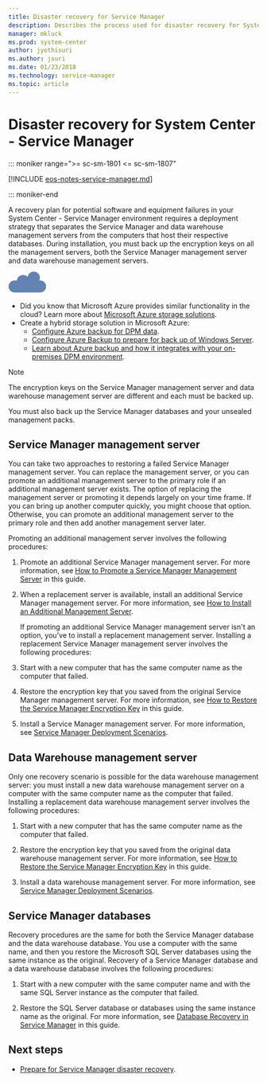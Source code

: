 ```yaml
---
title: Disaster recovery for Service Manager
description: Describes the process used for disaster recovery for System Center - Service Manager.
manager: mkluck
ms.prod: system-center
author: jyothisuri
ms.author: jsuri
ms.date: 01/23/2018
ms.technology: service-manager
ms.topic: article
---
```


# Disaster recovery for System Center - Service Manager

::: moniker range=">= sc-sm-1801 <= sc-sm-1807"

[!INCLUDE [eos-notes-service-manager.md](../includes/eos-notes-service-manager.md)]

::: moniker-end

A recovery plan for potential software and equipment failures in your System Center - Service Manager environment requires a deployment strategy that separates the Service Manager and data warehouse management servers from the computers that host their respective databases. During installation, you must back up the encryption keys on all the management servers, both the Service Manager management server and data warehouse management servers.  

![Screenshot of the cloud symbol.](./media/disaster-recovery/disaster-all_symbols_cloud.png)

- Did you know that Microsoft Azure provides similar functionality in the cloud? Learn more about [Microsoft Azure storage solutions](https://aka.ms/y03tdi).
- Create a hybrid storage solution in Microsoft Azure:
    - [Configure Azure backup for DPM data](/previous-versions/system-center/system-center-2012-R2/jj728752(v=sc.12)).
    - [Configure Azure Backup to prepare for back up of Windows Server](/azure/backup/backup-windows-with-mars-agent).
    - [Learn about Azure backup and how it integrates with your on\-premises DPM environment](/azure/backup/backup-overview).


> [!NOTE]  
>  The encryption keys on the Service Manager management server and data warehouse management server are different and each must be backed up.  

 You must also back up the Service Manager databases and your unsealed management packs.  

## Service Manager management server  
 You can take two approaches to restoring a failed Service Manager management server. You can replace the management server, or you can promote an additional management server to the primary role if an additional management server exists. The option of replacing the management server or promoting it depends largely on your time frame. If you can bring up another computer quickly, you might choose that option. Otherwise, you can promote an additional management server to the primary role and then add another management server later.  

 Promoting an additional management server involves the following procedures:  

1. Promote an additional Service Manager management server. For more information, see [How to Promote a Service Manager Management Server](./implement-disaster-recovery.md) in this guide.  

2. When a replacement server is available, install an additional Service Manager management server. For more information, see [How to Install an Additional Management Server](deploy-additional-ms.md).  

   If promoting an additional Service Manager management server isn't an option, you've to install a replacement management server. Installing a replacement Service Manager management server involves the following procedures:  

3. Start with a new computer that has the same computer name as the computer that failed.  

4. Restore the encryption key that you saved from the original Service Manager management server. For more information, see [How to Restore the Service Manager Encryption Key](./implement-disaster-recovery.md) in this guide.  

5. Install a Service Manager management server. For more information, see [Service Manager Deployment Scenarios](deploy-scenarios.md).  

## Data Warehouse management server  
 Only one recovery scenario is possible for the data warehouse management server: you must install a new data warehouse management server on a computer with the same computer name as the computer that failed. Installing a replacement data warehouse management server involves the following procedures:  

1.  Start with a new computer that has the same computer name as the computer that failed.  

2.  Restore the encryption key that you saved from the original data warehouse management server. For more information, see [How to Restore the Service Manager Encryption Key](./implement-disaster-recovery.md) in this guide.  

3.  Install a data warehouse management server. For more information, see [Service Manager Deployment Scenarios](deploy-scenarios.md).  

## Service Manager databases  
 Recovery procedures are the same for both the Service Manager database and the data warehouse database. You use a computer with the same name, and then you restore the Microsoft SQL&nbsp;Server databases using the same instance as the original. Recovery of a Service Manager database and a data warehouse database involves the following procedures:  

1.  Start with a new computer with the same computer name and with the same SQL&nbsp;Server instance as the computer that failed.  

2.  Restore the SQL&nbsp;Server database or databases using the same instance name as the original. For more information, see [Database Recovery in Service Manager](./implement-disaster-recovery.md) in this guide.

## Next steps

- [Prepare for Service Manager disaster recovery](prepare-disaster-recovery.md).